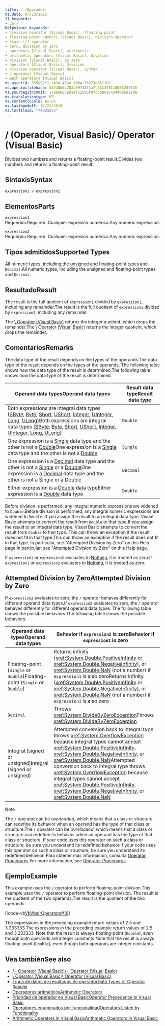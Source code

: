 ```yaml
---
title: / (Operador)
ms.date: 07/20/2015
f1_keywords:
- vb./
helpviewer_keywords:
- division operator [Visual Basic], floating point
- floating-point numbers [Visual Basic], division operator
- slash (/) operator
- zero, division by zero
- operators [Visual Basic], arithmetic
- arithmetic operators [Visual Basic], division
- division [Visual Basic], by zero
- operators [Visual Basic], division
- division operator [Visual Basic], syntax
- / operator [Visual Basic]
- math operators [Visual Basic]
ms.assetid: 335e97f2-c434-439e-9064-76973a051101
ms.openlocfilehash: 537d8b0c703b59743f1a7c531448118058707645
ms.sourcegitcommit: 17ee6605e01ef32506f8fdc686954244ba6911de
ms.translationtype: MT
ms.contentlocale: es-ES
ms.lasthandoff: 11/22/2019
ms.locfileid: "74331053"
---
```

# <a name="-operator-visual-basic"></a><span data-ttu-id="cbd48-102">/ (Operador, Visual Basic)</span><span class="sxs-lookup"><span data-stu-id="cbd48-102">/ Operator (Visual Basic)</span></span>
<span data-ttu-id="cbd48-103">Divides two numbers and returns a floating-point result.</span><span class="sxs-lookup"><span data-stu-id="cbd48-103">Divides two numbers and returns a floating-point result.</span></span>  
  
## <a name="syntax"></a><span data-ttu-id="cbd48-104">Sintaxis</span><span class="sxs-lookup"><span data-stu-id="cbd48-104">Syntax</span></span>  
  
```vb  
expression1 / expression2  
```  
  
## <a name="parts"></a><span data-ttu-id="cbd48-105">Elementos</span><span class="sxs-lookup"><span data-stu-id="cbd48-105">Parts</span></span>  
 `expression1`  
 <span data-ttu-id="cbd48-106">Requerido.</span><span class="sxs-lookup"><span data-stu-id="cbd48-106">Required.</span></span> <span data-ttu-id="cbd48-107">Cualquier expresión numérica.</span><span class="sxs-lookup"><span data-stu-id="cbd48-107">Any numeric expression.</span></span>  
  
 `expression2`  
 <span data-ttu-id="cbd48-108">Requerido.</span><span class="sxs-lookup"><span data-stu-id="cbd48-108">Required.</span></span> <span data-ttu-id="cbd48-109">Cualquier expresión numérica.</span><span class="sxs-lookup"><span data-stu-id="cbd48-109">Any numeric expression.</span></span>  
  
## <a name="supported-types"></a><span data-ttu-id="cbd48-110">Tipos admitidos</span><span class="sxs-lookup"><span data-stu-id="cbd48-110">Supported Types</span></span>  
 <span data-ttu-id="cbd48-111">All numeric types, including the unsigned and floating-point types and `Decimal`.</span><span class="sxs-lookup"><span data-stu-id="cbd48-111">All numeric types, including the unsigned and floating-point types and `Decimal`.</span></span>  
  
## <a name="result"></a><span data-ttu-id="cbd48-112">Resultado</span><span class="sxs-lookup"><span data-stu-id="cbd48-112">Result</span></span>  
 <span data-ttu-id="cbd48-113">The result is the full quotient of `expression1` divided by `expression2`, including any remainder.</span><span class="sxs-lookup"><span data-stu-id="cbd48-113">The result is the full quotient of `expression1` divided by `expression2`, including any remainder.</span></span>  
  
 <span data-ttu-id="cbd48-114">The [\ Operator (Visual Basic)](../../../visual-basic/language-reference/operators/integer-division-operator.md) returns the integer quotient, which drops the remainder.</span><span class="sxs-lookup"><span data-stu-id="cbd48-114">The [\ Operator (Visual Basic)](../../../visual-basic/language-reference/operators/integer-division-operator.md) returns the integer quotient, which drops the remainder.</span></span>  
  
## <a name="remarks"></a><span data-ttu-id="cbd48-115">Comentarios</span><span class="sxs-lookup"><span data-stu-id="cbd48-115">Remarks</span></span>  
 <span data-ttu-id="cbd48-116">The data type of the result depends on the types of the operands.</span><span class="sxs-lookup"><span data-stu-id="cbd48-116">The data type of the result depends on the types of the operands.</span></span> <span data-ttu-id="cbd48-117">The following table shows how the data type of the result is determined.</span><span class="sxs-lookup"><span data-stu-id="cbd48-117">The following table shows how the data type of the result is determined.</span></span>  
  
|<span data-ttu-id="cbd48-118">Operand data types</span><span class="sxs-lookup"><span data-stu-id="cbd48-118">Operand data types</span></span>|<span data-ttu-id="cbd48-119">Result data type</span><span class="sxs-lookup"><span data-stu-id="cbd48-119">Result data type</span></span>|  
|------------------------|----------------------|  
|<span data-ttu-id="cbd48-120">Both expressions are integral data types ([SByte](../../../visual-basic/language-reference/data-types/sbyte-data-type.md), [Byte](../../../visual-basic/language-reference/data-types/byte-data-type.md), [Short](../../../visual-basic/language-reference/data-types/short-data-type.md), [UShort](../../../visual-basic/language-reference/data-types/ushort-data-type.md), [Integer](../../../visual-basic/language-reference/data-types/integer-data-type.md), [UInteger](../../../visual-basic/language-reference/data-types/uinteger-data-type.md), [Long](../../../visual-basic/language-reference/data-types/long-data-type.md), [ULong](../../../visual-basic/language-reference/data-types/ulong-data-type.md))</span><span class="sxs-lookup"><span data-stu-id="cbd48-120">Both expressions are integral data types ([SByte](../../../visual-basic/language-reference/data-types/sbyte-data-type.md), [Byte](../../../visual-basic/language-reference/data-types/byte-data-type.md), [Short](../../../visual-basic/language-reference/data-types/short-data-type.md), [UShort](../../../visual-basic/language-reference/data-types/ushort-data-type.md), [Integer](../../../visual-basic/language-reference/data-types/integer-data-type.md), [UInteger](../../../visual-basic/language-reference/data-types/uinteger-data-type.md), [Long](../../../visual-basic/language-reference/data-types/long-data-type.md), [ULong](../../../visual-basic/language-reference/data-types/ulong-data-type.md))</span></span>|`Double`|  
|<span data-ttu-id="cbd48-121">One expression is a [Single](../../../visual-basic/language-reference/data-types/single-data-type.md) data type and the other is not a [Double](../../../visual-basic/language-reference/data-types/double-data-type.md)</span><span class="sxs-lookup"><span data-stu-id="cbd48-121">One expression is a [Single](../../../visual-basic/language-reference/data-types/single-data-type.md) data type and the other is not a [Double](../../../visual-basic/language-reference/data-types/double-data-type.md)</span></span>|`Single`|  
|<span data-ttu-id="cbd48-122">One expression is a [Decimal](../../../visual-basic/language-reference/data-types/decimal-data-type.md) data type and the other is not a [Single](../../../visual-basic/language-reference/data-types/single-data-type.md) or a [Double](../../../visual-basic/language-reference/data-types/double-data-type.md)</span><span class="sxs-lookup"><span data-stu-id="cbd48-122">One expression is a [Decimal](../../../visual-basic/language-reference/data-types/decimal-data-type.md) data type and the other is not a [Single](../../../visual-basic/language-reference/data-types/single-data-type.md) or a [Double](../../../visual-basic/language-reference/data-types/double-data-type.md)</span></span>|`Decimal`|  
|<span data-ttu-id="cbd48-123">Either expression is a [Double](../../../visual-basic/language-reference/data-types/double-data-type.md) data type</span><span class="sxs-lookup"><span data-stu-id="cbd48-123">Either expression is a [Double](../../../visual-basic/language-reference/data-types/double-data-type.md) data type</span></span>|`Double`|  
  
 <span data-ttu-id="cbd48-124">Before division is performed, any integral numeric expressions are widened to `Double`.</span><span class="sxs-lookup"><span data-stu-id="cbd48-124">Before division is performed, any integral numeric expressions are widened to `Double`.</span></span> <span data-ttu-id="cbd48-125">If you assign the result to an integral data type, Visual Basic attempts to convert the result from `Double` to that type.</span><span class="sxs-lookup"><span data-stu-id="cbd48-125">If you assign the result to an integral data type, Visual Basic attempts to convert the result from `Double` to that type.</span></span> <span data-ttu-id="cbd48-126">This can throw an exception if the result does not fit in that type.</span><span class="sxs-lookup"><span data-stu-id="cbd48-126">This can throw an exception if the result does not fit in that type.</span></span> <span data-ttu-id="cbd48-127">In particular, see "Attempted Division by Zero" on this Help page.</span><span class="sxs-lookup"><span data-stu-id="cbd48-127">In particular, see "Attempted Division by Zero" on this Help page.</span></span>  
  
 <span data-ttu-id="cbd48-128">If `expression1` or `expression2` evaluates to [Nothing](../../../visual-basic/language-reference/nothing.md), it is treated as zero.</span><span class="sxs-lookup"><span data-stu-id="cbd48-128">If `expression1` or `expression2` evaluates to [Nothing](../../../visual-basic/language-reference/nothing.md), it is treated as zero.</span></span>  
  
## <a name="attempted-division-by-zero"></a><span data-ttu-id="cbd48-129">Attempted Division by Zero</span><span class="sxs-lookup"><span data-stu-id="cbd48-129">Attempted Division by Zero</span></span>  
 <span data-ttu-id="cbd48-130">If `expression2` evaluates to zero, the `/` operator behaves differently for different operand data types.</span><span class="sxs-lookup"><span data-stu-id="cbd48-130">If `expression2` evaluates to zero, the `/` operator behaves differently for different operand data types.</span></span> <span data-ttu-id="cbd48-131">The following table shows the possible behaviors.</span><span class="sxs-lookup"><span data-stu-id="cbd48-131">The following table shows the possible behaviors.</span></span>  
  
|<span data-ttu-id="cbd48-132">Operand data types</span><span class="sxs-lookup"><span data-stu-id="cbd48-132">Operand data types</span></span>|<span data-ttu-id="cbd48-133">Behavior if `expression2` is zero</span><span class="sxs-lookup"><span data-stu-id="cbd48-133">Behavior if `expression2` is zero</span></span>|  
|------------------------|---------------------------------------|  
|<span data-ttu-id="cbd48-134">Floating-point (`Single` or `Double`)</span><span class="sxs-lookup"><span data-stu-id="cbd48-134">Floating-point (`Single` or `Double`)</span></span>|<span data-ttu-id="cbd48-135">Returns infinity (<xref:System.Double.PositiveInfinity> or <xref:System.Double.NegativeInfinity>), or <xref:System.Double.NaN> (not a number) if `expression1` is also zero</span><span class="sxs-lookup"><span data-stu-id="cbd48-135">Returns infinity (<xref:System.Double.PositiveInfinity> or <xref:System.Double.NegativeInfinity>), or <xref:System.Double.NaN> (not a number) if `expression1` is also zero</span></span>|  
|`Decimal`|<span data-ttu-id="cbd48-136">Throws <xref:System.DivideByZeroException></span><span class="sxs-lookup"><span data-stu-id="cbd48-136">Throws <xref:System.DivideByZeroException></span></span>|  
|<span data-ttu-id="cbd48-137">Integral (signed or unsigned)</span><span class="sxs-lookup"><span data-stu-id="cbd48-137">Integral (signed or unsigned)</span></span>|<span data-ttu-id="cbd48-138">Attempted conversion back to integral type throws <xref:System.OverflowException> because integral types cannot accept <xref:System.Double.PositiveInfinity>, <xref:System.Double.NegativeInfinity>, or <xref:System.Double.NaN></span><span class="sxs-lookup"><span data-stu-id="cbd48-138">Attempted conversion back to integral type throws <xref:System.OverflowException> because integral types cannot accept <xref:System.Double.PositiveInfinity>, <xref:System.Double.NegativeInfinity>, or <xref:System.Double.NaN></span></span>|  
  
> [!NOTE]
> <span data-ttu-id="cbd48-139">The `/` operator can be *overloaded*, which means that a class or structure can redefine its behavior when an operand has the type of that class or structure.</span><span class="sxs-lookup"><span data-stu-id="cbd48-139">The `/` operator can be *overloaded*, which means that a class or structure can redefine its behavior when an operand has the type of that class or structure.</span></span> <span data-ttu-id="cbd48-140">If your code uses this operator on such a class or structure, be sure you understand its redefined behavior.</span><span class="sxs-lookup"><span data-stu-id="cbd48-140">If your code uses this operator on such a class or structure, be sure you understand its redefined behavior.</span></span> <span data-ttu-id="cbd48-141">Para obtener más información, consulta [Operator Procedures](../../../visual-basic/programming-guide/language-features/procedures/operator-procedures.md).</span><span class="sxs-lookup"><span data-stu-id="cbd48-141">For more information, see [Operator Procedures](../../../visual-basic/programming-guide/language-features/procedures/operator-procedures.md).</span></span>  
  
## <a name="example"></a><span data-ttu-id="cbd48-142">Ejemplo</span><span class="sxs-lookup"><span data-stu-id="cbd48-142">Example</span></span>  
 <span data-ttu-id="cbd48-143">This example uses the `/` operator to perform floating-point division.</span><span class="sxs-lookup"><span data-stu-id="cbd48-143">This example uses the `/` operator to perform floating-point division.</span></span> <span data-ttu-id="cbd48-144">The result is the quotient of the two operands.</span><span class="sxs-lookup"><span data-stu-id="cbd48-144">The result is the quotient of the two operands.</span></span>  
  
 [!code-vb[VbVbalrOperators#16](~/samples/snippets/visualbasic/VS_Snippets_VBCSharp/VbVbalrOperators/VB/Class1.vb#16)]  
  
 <span data-ttu-id="cbd48-145">The expressions in the preceding example return values of 2.5 and 3.333333.</span><span class="sxs-lookup"><span data-stu-id="cbd48-145">The expressions in the preceding example return values of 2.5 and 3.333333.</span></span> <span data-ttu-id="cbd48-146">Note that the result is always floating-point (`Double`), even though both operands are integer constants.</span><span class="sxs-lookup"><span data-stu-id="cbd48-146">Note that the result is always floating-point (`Double`), even though both operands are integer constants.</span></span>  
  
## <a name="see-also"></a><span data-ttu-id="cbd48-147">Vea también</span><span class="sxs-lookup"><span data-stu-id="cbd48-147">See also</span></span>

- [<span data-ttu-id="cbd48-148">/= Operator (Visual Basic)</span><span class="sxs-lookup"><span data-stu-id="cbd48-148">/= Operator (Visual Basic)</span></span>](../../../visual-basic/language-reference/operators/floating-point-division-assignment-operator.md)
- [<span data-ttu-id="cbd48-149">\ Operator (Visual Basic)</span><span class="sxs-lookup"><span data-stu-id="cbd48-149">\ Operator (Visual Basic)</span></span>](../../../visual-basic/language-reference/operators/integer-division-operator.md)
- [<span data-ttu-id="cbd48-150">Tipos de datos de resultados de operador</span><span class="sxs-lookup"><span data-stu-id="cbd48-150">Data Types of Operator Results</span></span>](../../../visual-basic/language-reference/operators/data-types-of-operator-results.md)
- [<span data-ttu-id="cbd48-151">Operadores aritméticos</span><span class="sxs-lookup"><span data-stu-id="cbd48-151">Arithmetic Operators</span></span>](../../../visual-basic/language-reference/operators/arithmetic-operators.md)
- [<span data-ttu-id="cbd48-152">Prioridad de operador en Visual Basic</span><span class="sxs-lookup"><span data-stu-id="cbd48-152">Operator Precedence in Visual Basic</span></span>](../../../visual-basic/language-reference/operators/operator-precedence.md)
- [<span data-ttu-id="cbd48-153">Operadores enumerados por funcionalidad</span><span class="sxs-lookup"><span data-stu-id="cbd48-153">Operators Listed by Functionality</span></span>](../../../visual-basic/language-reference/operators/operators-listed-by-functionality.md)
- [<span data-ttu-id="cbd48-154">Arithmetic Operators in Visual Basic</span><span class="sxs-lookup"><span data-stu-id="cbd48-154">Arithmetic Operators in Visual Basic</span></span>](../../../visual-basic/programming-guide/language-features/operators-and-expressions/arithmetic-operators.md)
